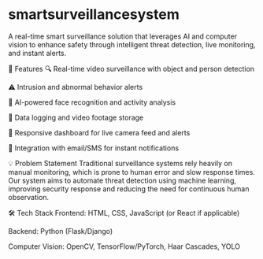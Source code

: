 ﻿# smartsurveillancesystem
A real-time smart surveillance solution that leverages AI and computer vision to enhance safety through intelligent threat detection, live monitoring, and instant alerts.

📌 Features
🔍 Real-time video surveillance with object and person detection

⚠️ Intrusion and abnormal behavior alerts

🧠 AI-powered face recognition and activity analysis

💾 Data logging and video footage storage

📱 Responsive dashboard for live camera feed and alerts

📡 Integration with email/SMS for instant notifications

💡 Problem Statement
Traditional surveillance systems rely heavily on manual monitoring, which is prone to human error and slow response times. Our system aims to automate threat detection using machine learning, improving security response and reducing the need for continuous human observation.

🛠️ Tech Stack
Frontend: HTML, CSS, JavaScript (or React if applicable)

Backend: Python (Flask/Django)

Computer Vision: OpenCV, TensorFlow/PyTorch, Haar Cascades, YOLO

